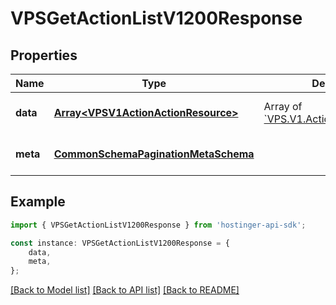 # VPSGetActionListV1200Response


## Properties

Name | Type | Description | Notes
------------ | ------------- | ------------- | -------------
**data** | [**Array&lt;VPSV1ActionActionResource&gt;**](VPSV1ActionActionResource.md) | Array of [&#x60;VPS.V1.Action.ActionResource&#x60;](#model/vpsv1actionactionresource) | [optional] [default to undefined]
**meta** | [**CommonSchemaPaginationMetaSchema**](CommonSchemaPaginationMetaSchema.md) |  | [optional] [default to undefined]

## Example

```typescript
import { VPSGetActionListV1200Response } from 'hostinger-api-sdk';

const instance: VPSGetActionListV1200Response = {
    data,
    meta,
};
```

[[Back to Model list]](../README.md#documentation-for-models) [[Back to API list]](../README.md#documentation-for-api-endpoints) [[Back to README]](../README.md)
